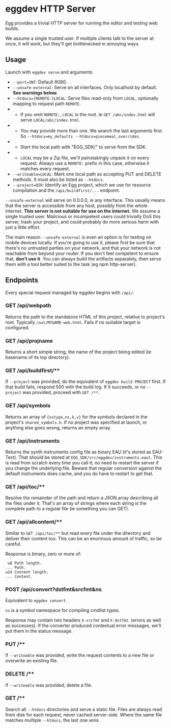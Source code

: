 # eggdev HTTP Server

Egg provides a trivial HTTP server for running the editor and testing web builds.

We assume a single trusted user. If multiple clients talk to the server at once,
it will work, but they'll get bottlenecked in annoying ways.

## Usage

Launch with `eggdev serve` and arguments:
- `--port=INT`: Default 8080.
- `--unsafe-external`: Serve on all interfaces. Only localhost by default. **See warnings below.**
- `--htdocs=[REMOTE:]LOCAL`: Serve files read-only from `LOCAL`, optionally mapping to request path `REMOTE`.
- - If you omit `REMOTE:`, `LOCAL` is the root. ie `GET /abc/index.html` will serve `LOCAL/abc/index.html`.
- - You may provide more than one. We search the last arguments first. So `--htdocs=my_defaults --htdocs=piecemeal_overrides`.
- - Start the local path with "EGG_SDK/" to serve from the SDK.
- - `LOCAL` may be a Zip file, we'll painstakingly unpack it on every request. Always use a `REMOTE:` prefix in this case, otherwise it matches every request.
- `--writeable=LOCAL`: Mark one local path as accepting PUT and DELETE methods. It must also be listed as `--htdocs`.
- `--project=DIR`: Identify an Egg project, which we use for resource compilation and the `/api/buildfirst/...` endpoint.

`--unsafe-external` will serve on 0.0.0.0, ie any interface.
This usually means that the server is accessible from any host, possibly from the whole internet.
**This server is not suitable for use on the internet.**
We assume a single trusted user.
Malicious or incompetent users could trivially DoS this server, trash your project, and could probably do more serious harm with just a little effort.

The main reason `--unsafe-external` is even an option is for testing on mobile devices locally.
If you're going to use it, please first be sure that there's no untrusted parties on your network,
and that your network is not reachable from beyond your router.
If you don't feel competent to ensure that, **don't use it**.
You can always build the artifacts separately, then serve them with a tool better suited to the task (eg npm http-server).

## Endpoints

Every special request managed by eggdev begins with `/api/`.

### GET /api/webpath

Returns the path to the standalone HTML of this project, relative to project's root.
Typically `/out/MYGAME-web.html`.
Fails if no suitable target is configured.

### GET /api/projname

Returns a short simple string, the name of the project being edited (ie basename of its top directory).

### GET /api/buildfirst/**

If `--project` was provided, do the equivalent of `eggdev build PROJECT` first.
If that build fails, respond 500 with the build log.
If it succeeds, or no `--project` was provided, proceed with `GET /**`.

### GET /api/symbols

Returns an array of `{nstype,ns,k,v}` for the symbols declared in the project's `shared_symbols.h`.
If no project was specified at launch, or anything else goes wrong, returns an empty array.

### GET /api/instruments

Returns the synth instruments config file as binary EAU (it's stored as EAU-Text).
That should be stored at `EGG_SDK/src/eggdev/instruments.eaut`.
This is read from scratch every time you call it; no need to restart the server if you change the underlying file.
Beware that regular conversion against the default instruments does cache, and you do have to restart to get that.

### GET /api/toc/**

Resolve the remainder of the path and return a JSON array describing all the files under it.
That's an array of strings where each string is the complete path to a regular file (ie something you can GET).

### GET /api/allcontent/**

Similar to `GET /api/toc/**` but read every file under the directory and deliver their content too.
This can be an enormous amount of traffic, so be careful.

Response is binary, zero or more of:
```
 u8 Path length.
... Path.
u24 Content length.
... Content.
```

### POST /api/convert?dstfmt&srcfmt&ns

Equivalent to `eggdev convert`.

`ns` is a symbol namespace for compiling cmdlist types.

Response may contain two headers `X-srcfmt` and `X-dstfmt`. (errors as well as successes).
If the converter produced contextual error messages, we'll put them in the status message.

### PUT /**

If `--writeable` was provided, write the request contents to a new file or overwrite an existing file.

### DELETE /**

If `--writeable` was provided, delete a file.

### GET /**

Search all `--htdocs` directories and serve a static file.
Files are always read from disk for each request, never cached server-side.
Where the same file matches multiple `--htdocs`, the last one wins.

